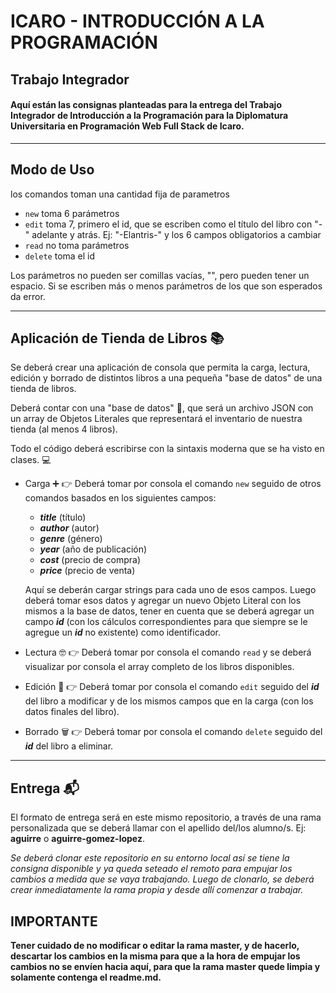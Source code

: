# ICARO - INTRODUCCIÓN A LA PROGRAMACIÓN
## Trabajo Integrador
#### Aquí están las consignas planteadas para la entrega del Trabajo Integrador de Introducción a la Programación para la Diplomatura Universitaria en Programación Web Full Stack de Icaro.

---
## Modo de Uso
los comandos toman una cantidad fija de parametros
  - `new` toma 6 parámetros
  - `edit` toma 7, primero el id, que se escriben como el título del libro con "-" adelante y atrás. Ej: "-Elantris-" y los 6 campos obligatorios a cambiar
  - `read` no toma parámetros
  - `delete` toma el id
  
Los parámetros no pueden ser comillas vacías, "", pero pueden tener un espacio.
Si se escriben más o menos parámetros de los que son esperados da error.

---

## Aplicación de Tienda de Libros 📚
Se deberá crear una aplicación de consola que permita la carga, lectura, edición y borrado de distintos libros a una pequeña "base de datos" de una tienda de libros.

Deberá contar con una "base de datos" 📜, que será un archivo JSON con un array de Objetos Literales que representará el inventario de nuestra tienda (al menos 4 libros).

Todo el código deberá escribirse con la sintaxis moderna que se ha visto en clases. 💻

- Carga ➕ 👉 Deberá tomar por consola el comando `new` seguido de otros comandos basados en los siguientes campos:
  - **_title_** (título)
  - **_author_** (autor)
  - **_genre_** (género)
  - **_year_** (año de publicación)
  - **_cost_** (precio de compra)
  - **_price_** (precio de venta)
  
  Aquí se deberán cargar strings para cada uno de esos campos.
  Luego deberá tomar esos datos y agregar un nuevo Objeto Literal con los mismos a la base de datos, tener en cuenta que se deberá agregar un campo ***id*** (con los cálculos correspondientes para que siempre se le agregue un **_id_** no existente) como identificador.

- Lectura 🤓 👉 Deberá tomar por consola el comando ```read``` y se deberá visualizar por consola el array completo de los libros disponibles.

- Edición 📝 👉 Deberá tomar por consola el comando `edit` seguido del **_id_** del libro a modificar y de los mismos campos que en la carga (con los datos finales del libro).

- Borrado 🗑 👉 Deberá tomar por consola el comando `delete` seguido del **_id_** del libro a eliminar.

---

## Entrega 📬
El formato de entrega será en este mismo repositorio, a través de una rama personalizada que se deberá llamar con el apellido del/los alumno/s. Ej: **aguirre** o **aguirre-gomez-lopez**.

*Se deberá clonar este repositorio en su entorno local así se tiene la consigna disponible y ya queda seteado el remoto para empujar los cambios a medida que se vaya trabajando. Luego de clonarlo, se deberá crear inmediatamente la rama propia y desde allí comenzar a trabajar.*

## IMPORTANTE 
**Tener cuidado de no modificar o editar la rama master, y de hacerlo, descartar los cambios en la misma para que a la hora de empujar los cambios no se envíen hacia aquí, para que la rama master quede limpia y solamente contenga el readme.md.**
